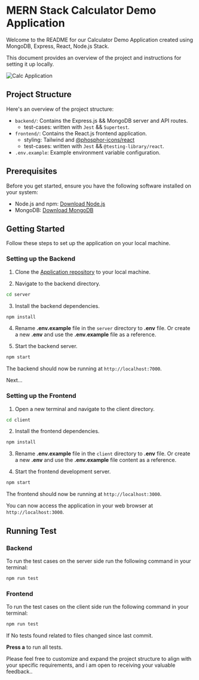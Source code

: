 # MERN Stack Calculator Demo Application

Welcome to the README for our Calculator Demo Application created using MongoDB, Express, React, Node.js Stack.

This document provides an overview of the project and instructions for setting it up locally.

![Calc Application](https://i.imgur.com/qdJKL85.png)

## Project Structure
Here's an overview of the project structure:

- `backend/`: Contains the Express.js && MongoDB server and API routes.
  - test-cases: written with `Jest` && `Supertest`.
- `frontend/`: Contains the React.js frontend application.
  - styling: Tailwind and [@phosphor-icons/react](https://phosphoricons.com/)
  - test-cases: written with `Jest` && `@testing-library/react`.
- `.env.example`: Example environment variable configuration.

## Prerequisites

Before you get started, ensure you have the following software installed on your system:

- Node.js and npm: [Download Node.js](https://nodejs.org/)
- MongoDB: [Download MongoDB](https://www.mongodb.com/try/download/community)

## Getting Started

Follow these steps to set up the application on your local machine.

### Setting up the Backend

1. Clone the [Application repository](https://github.com/ajibade3210/react-calc-demo) to your local machine.

2. Navigate to the backend directory.

```bash
cd server
```

3. Install the backend dependencies.

```bash
npm install
```

4. Rename **.env.example** file in the `server` directory to **.env** file. Or create a new **.env** and use the **.env.example** file as a reference.

5. Start the backend server.

```bash
npm start
```

The backend should now be running at `http://localhost:7000`.

Next...

### Setting up the Frontend

1. Open a new terminal and navigate to the client directory.

```bash
cd client
```

2. Install the frontend dependencies.

```bash
npm install
```

3. Rename **.env.example** file in the `client` directory to **.env** file. Or create a new **.env** and use the **.env.example** file content as a reference.

4. Start the frontend development server.

```bash
npm start
```

The frontend should now be running at `http://localhost:3000`.

You can now access the application in your web browser at `http://localhost:3000`.

## Running Test

### Backend
To run the test cases on the server side run the following command in your terminal:

```bash
npm run test
```

### Frontend
To run the test cases on the client side run the following command in your terminal:

```bash
npm run test
```
If No tests found related to files changed since last commit.

**Press a** to run all tests.

Please feel free to customize and expand the project structure to align with your specific requirements, and i am open to receiving your valuable feedback..
